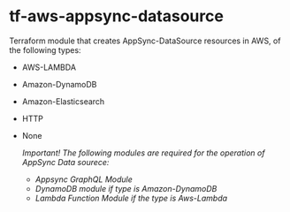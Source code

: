 # tf-aws-appsync-datasource

Terraform module that creates AppSync-DataSource resources in AWS, of the following types:

* AWS-LAMBDA
* Amazon-DynamoDB
* Amazon-Elasticsearch
* HTTP
* None

  _Important!_
    _The following modules are required for the operation of AppSync Data sourece:_
  * _Appsync GraphQL Module_
  * _DynamoDB module if type is Amazon-DynamoDB_
  * _Lambda Function Module if the type is Aws-Lambda_


